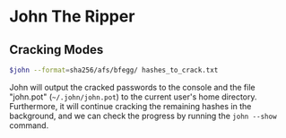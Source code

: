 # John The Ripper

## Cracking Modes

```bash
$john --format=sha256/afs/bfegg/ hashes_to_crack.txt
```

John will output the cracked passwords to the console and the file "john.pot" (`~/.john/john.pot`) to the current user's home directory. Furthermore, it will continue cracking the remaining hashes in the background, and we can check the progress by running the `john --show` command.
